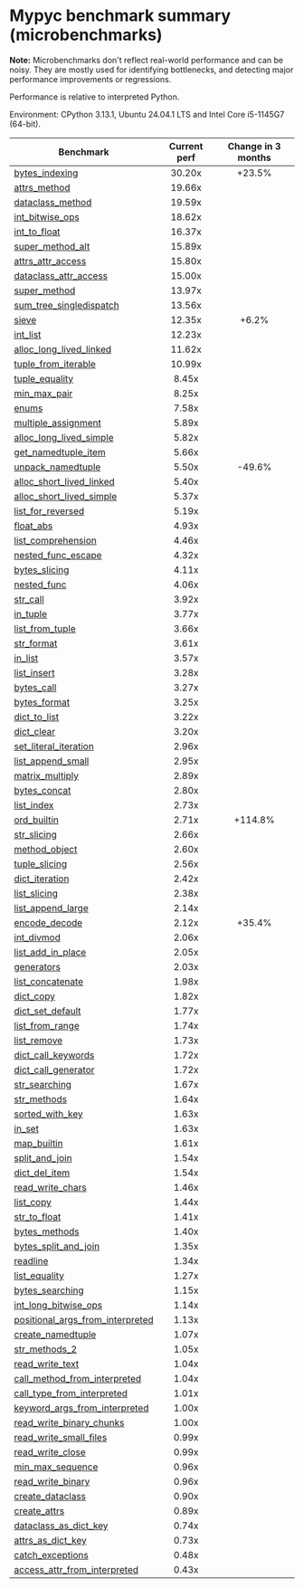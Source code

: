 # Mypyc benchmark summary (microbenchmarks)

**Note:** Microbenchmarks don't reflect real-world performance and can be noisy.
           They are mostly used for identifying bottlenecks, and detecting major performance
           improvements or regressions.

Performance is relative to interpreted Python.

Environment: CPython 3.13.1, Ubuntu 24.04.1 LTS and Intel Core i5-1145G7 (64-bit).

| Benchmark | Current perf | Change in 3 months |
| --- | :---: | :---: |
| [bytes_indexing](benchmarks/bytes_indexing.md) | 30.20x | +23.5% |
| [attrs_method](benchmarks/attrs_method.md) | 19.66x |  |
| [dataclass_method](benchmarks/dataclass_method.md) | 19.59x |  |
| [int_bitwise_ops](benchmarks/int_bitwise_ops.md) | 18.62x |  |
| [int_to_float](benchmarks/int_to_float.md) | 16.37x |  |
| [super_method_alt](benchmarks/super_method_alt.md) | 15.89x |  |
| [attrs_attr_access](benchmarks/attrs_attr_access.md) | 15.80x |  |
| [dataclass_attr_access](benchmarks/dataclass_attr_access.md) | 15.00x |  |
| [super_method](benchmarks/super_method.md) | 13.97x |  |
| [sum_tree_singledispatch](benchmarks/sum_tree_singledispatch.md) | 13.56x |  |
| [sieve](benchmarks/sieve.md) | 12.35x | +6.2% |
| [int_list](benchmarks/int_list.md) | 12.23x |  |
| [alloc_long_lived_linked](benchmarks/alloc_long_lived_linked.md) | 11.62x |  |
| [tuple_from_iterable](benchmarks/tuple_from_iterable.md) | 10.99x |  |
| [tuple_equality](benchmarks/tuple_equality.md) | 8.45x |  |
| [min_max_pair](benchmarks/min_max_pair.md) | 8.25x |  |
| [enums](benchmarks/enums.md) | 7.58x |  |
| [multiple_assignment](benchmarks/multiple_assignment.md) | 5.89x |  |
| [alloc_long_lived_simple](benchmarks/alloc_long_lived_simple.md) | 5.82x |  |
| [get_namedtuple_item](benchmarks/get_namedtuple_item.md) | 5.66x |  |
| [unpack_namedtuple](benchmarks/unpack_namedtuple.md) | 5.50x | -49.6% |
| [alloc_short_lived_linked](benchmarks/alloc_short_lived_linked.md) | 5.40x |  |
| [alloc_short_lived_simple](benchmarks/alloc_short_lived_simple.md) | 5.37x |  |
| [list_for_reversed](benchmarks/list_for_reversed.md) | 5.19x |  |
| [float_abs](benchmarks/float_abs.md) | 4.93x |  |
| [list_comprehension](benchmarks/list_comprehension.md) | 4.46x |  |
| [nested_func_escape](benchmarks/nested_func_escape.md) | 4.32x |  |
| [bytes_slicing](benchmarks/bytes_slicing.md) | 4.11x |  |
| [nested_func](benchmarks/nested_func.md) | 4.06x |  |
| [str_call](benchmarks/str_call.md) | 3.92x |  |
| [in_tuple](benchmarks/in_tuple.md) | 3.77x |  |
| [list_from_tuple](benchmarks/list_from_tuple.md) | 3.66x |  |
| [str_format](benchmarks/str_format.md) | 3.61x |  |
| [in_list](benchmarks/in_list.md) | 3.57x |  |
| [list_insert](benchmarks/list_insert.md) | 3.28x |  |
| [bytes_call](benchmarks/bytes_call.md) | 3.27x |  |
| [bytes_format](benchmarks/bytes_format.md) | 3.25x |  |
| [dict_to_list](benchmarks/dict_to_list.md) | 3.22x |  |
| [dict_clear](benchmarks/dict_clear.md) | 3.20x |  |
| [set_literal_iteration](benchmarks/set_literal_iteration.md) | 2.96x |  |
| [list_append_small](benchmarks/list_append_small.md) | 2.95x |  |
| [matrix_multiply](benchmarks/matrix_multiply.md) | 2.89x |  |
| [bytes_concat](benchmarks/bytes_concat.md) | 2.80x |  |
| [list_index](benchmarks/list_index.md) | 2.73x |  |
| [ord_builtin](benchmarks/ord_builtin.md) | 2.71x | +114.8% |
| [str_slicing](benchmarks/str_slicing.md) | 2.66x |  |
| [method_object](benchmarks/method_object.md) | 2.60x |  |
| [tuple_slicing](benchmarks/tuple_slicing.md) | 2.56x |  |
| [dict_iteration](benchmarks/dict_iteration.md) | 2.42x |  |
| [list_slicing](benchmarks/list_slicing.md) | 2.38x |  |
| [list_append_large](benchmarks/list_append_large.md) | 2.14x |  |
| [encode_decode](benchmarks/encode_decode.md) | 2.12x | +35.4% |
| [int_divmod](benchmarks/int_divmod.md) | 2.06x |  |
| [list_add_in_place](benchmarks/list_add_in_place.md) | 2.05x |  |
| [generators](benchmarks/generators.md) | 2.03x |  |
| [list_concatenate](benchmarks/list_concatenate.md) | 1.98x |  |
| [dict_copy](benchmarks/dict_copy.md) | 1.82x |  |
| [dict_set_default](benchmarks/dict_set_default.md) | 1.77x |  |
| [list_from_range](benchmarks/list_from_range.md) | 1.74x |  |
| [list_remove](benchmarks/list_remove.md) | 1.73x |  |
| [dict_call_keywords](benchmarks/dict_call_keywords.md) | 1.72x |  |
| [dict_call_generator](benchmarks/dict_call_generator.md) | 1.72x |  |
| [str_searching](benchmarks/str_searching.md) | 1.67x |  |
| [str_methods](benchmarks/str_methods.md) | 1.64x |  |
| [sorted_with_key](benchmarks/sorted_with_key.md) | 1.63x |  |
| [in_set](benchmarks/in_set.md) | 1.63x |  |
| [map_builtin](benchmarks/map_builtin.md) | 1.61x |  |
| [split_and_join](benchmarks/split_and_join.md) | 1.54x |  |
| [dict_del_item](benchmarks/dict_del_item.md) | 1.54x |  |
| [read_write_chars](benchmarks/read_write_chars.md) | 1.46x |  |
| [list_copy](benchmarks/list_copy.md) | 1.44x |  |
| [str_to_float](benchmarks/str_to_float.md) | 1.41x |  |
| [bytes_methods](benchmarks/bytes_methods.md) | 1.40x |  |
| [bytes_split_and_join](benchmarks/bytes_split_and_join.md) | 1.35x |  |
| [readline](benchmarks/readline.md) | 1.34x |  |
| [list_equality](benchmarks/list_equality.md) | 1.27x |  |
| [bytes_searching](benchmarks/bytes_searching.md) | 1.15x |  |
| [int_long_bitwise_ops](benchmarks/int_long_bitwise_ops.md) | 1.14x |  |
| [positional_args_from_interpreted](benchmarks/positional_args_from_interpreted.md) | 1.13x |  |
| [create_namedtuple](benchmarks/create_namedtuple.md) | 1.07x |  |
| [str_methods_2](benchmarks/str_methods_2.md) | 1.05x |  |
| [read_write_text](benchmarks/read_write_text.md) | 1.04x |  |
| [call_method_from_interpreted](benchmarks/call_method_from_interpreted.md) | 1.04x |  |
| [call_type_from_interpreted](benchmarks/call_type_from_interpreted.md) | 1.01x |  |
| [keyword_args_from_interpreted](benchmarks/keyword_args_from_interpreted.md) | 1.00x |  |
| [read_write_binary_chunks](benchmarks/read_write_binary_chunks.md) | 1.00x |  |
| [read_write_small_files](benchmarks/read_write_small_files.md) | 0.99x |  |
| [read_write_close](benchmarks/read_write_close.md) | 0.99x |  |
| [min_max_sequence](benchmarks/min_max_sequence.md) | 0.96x |  |
| [read_write_binary](benchmarks/read_write_binary.md) | 0.96x |  |
| [create_dataclass](benchmarks/create_dataclass.md) | 0.90x |  |
| [create_attrs](benchmarks/create_attrs.md) | 0.89x |  |
| [dataclass_as_dict_key](benchmarks/dataclass_as_dict_key.md) | 0.74x |  |
| [attrs_as_dict_key](benchmarks/attrs_as_dict_key.md) | 0.73x |  |
| [catch_exceptions](benchmarks/catch_exceptions.md) | 0.48x |  |
| [access_attr_from_interpreted](benchmarks/access_attr_from_interpreted.md) | 0.43x |  |
